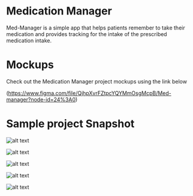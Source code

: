 # Medication Manager

Med-Manager is a simple app that helps patients remember  to take their medication and provides tracking for the intake of the prescribed medication intake.


# Mockups

Check out the Medication Manager project mockups using the link below

(https://www.figma.com/file/QjhpXvrFZtpcYQYMmOsgMcpB/Med-manager?node-id=24%3A0)

# Sample project Snapshot

![alt text](https://github.com/corneliouzbett/MedicationManager/blob/master/Screenshot_20180418-200133%5B1%5D.png)

![alt text](https://github.com/corneliouzbett/MedicationManager/blob/master/Screenshot_20180418-200155%5B1%5D.png)

![alt text](https://github.com/corneliouzbett/MedicationManager/blob/master/Screenshot_20180418-200219%5B1%5D.png)

![alt text](https://github.com/corneliouzbett/MedicationManager/blob/master/Screenshot_20180418-200229%5B1%5D.png)

![alt text](https://github.com/corneliouzbett/MedicationManager/blob/master/Screenshot_20180418-200238%5B1%5D.png)


